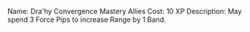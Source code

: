 Name: Dra'hy Convergence Mastery Allies
Cost: 10 XP 
Description: May spend 3 Force Pips to increase Range by 1 Band.